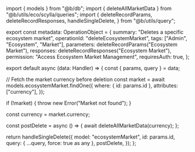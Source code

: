 import { models } from "@b/db";
import { deleteAllMarketData } from "@b/utils/eco/scylla/queries";
import {
  deleteRecordParams,
  deleteRecordResponses,
  handleSingleDelete,
} from "@b/utils/query";

export const metadata: OperationObject = {
  summary: "Deletes a specific ecosystem market",
  operationId: "deleteEcosystemMarket",
  tags: ["Admin", "Ecosystem", "Market"],
  parameters: deleteRecordParams("Ecosystem Market"),
  responses: deleteRecordResponses("Ecosystem Market"),
  permission: "Access Ecosystem Market Management",
  requiresAuth: true,
};

export default async (data: Handler) => {
  const { params, query } = data;

  // Fetch the market currency before deletion
  const market = await models.ecosystemMarket.findOne({
    where: { id: params.id },
    attributes: ["currency"],
  });

  if (!market) {
    throw new Error("Market not found");
  }

  const currency = market.currency;

  const postDelete = async () => {
    await deleteAllMarketData(currency);
  };

  return handleSingleDelete({
    model: "ecosystemMarket",
    id: params.id,
    query: { ...query, force: true as any },
    postDelete,
  });
};
